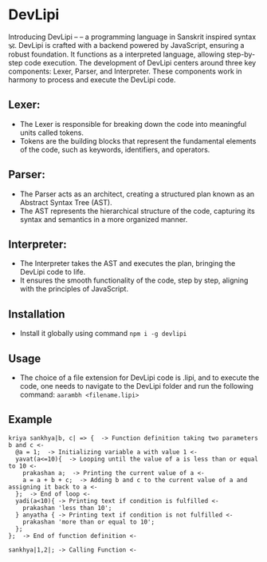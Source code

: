 # DevLipi

Introducing DevLipi – – a programming language in Sanskrit inspired syntax 🕉️. DevLipi is crafted with a backend powered by JavaScript, ensuring a robust foundation. It functions as a interpreted language, allowing step-by-step code execution. The development of DevLipi centers around three key components: Lexer, Parser, and Interpreter. These components work in harmony to process and execute the DevLipi code.

## Lexer:

- The Lexer is responsible for breaking down the code into meaningful units called tokens.
- Tokens are the building blocks that represent the fundamental elements of the code, such as keywords, identifiers, and operators.

## Parser:

- The Parser acts as an architect, creating a structured plan known as an Abstract Syntax Tree (AST).
- The AST represents the hierarchical structure of the code, capturing its syntax and semantics in a more organized manner.

## Interpreter:

- The Interpreter takes the AST and executes the plan, bringing the DevLipi code to life.
- It ensures the smooth functionality of the code, step by step, aligning with the principles of JavaScript.


## Installation

- Install it globally using command
`npm i -g devlipi`

## Usage

- The choice of a file extension for DevLipi code is .lipi, and to execute the code, one needs to navigate to the DevLipi folder and run the following command:
`aarambh <filename.lipi>`

## Example

```devlipi
kriya sankhya|b, c| => {  -> Function definition taking two parameters b and c <-
  @a = 1;  -> Initializing variable a with value 1 <-
  yavat(a<=10){  -> Looping until the value of a is less than or equal to 10 <-
    prakashan a;  -> Printing the current value of a <-
    a = a + b + c;  -> Adding b and c to the current value of a and assigning it back to a <-
  };  -> End of loop <-
  yadi(a<10){ -> Printing text if condition is fulfilled <-
    prakashan 'less than 10';
  } anyatha { -> Printing text if condition is not fulfilled <-
    prakashan 'more than or equal to 10';
  };
};  -> End of function definition <-

sankhya|1,2|; -> Calling Function <-
```
